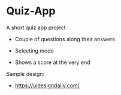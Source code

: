 # Quiz-App
A short quiz app project

- Couple of questions along their answers

- Selecting mode

- Shows a score at the very end

Sample design:
- https://uidesigndaily.com/